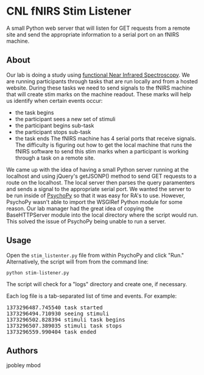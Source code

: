 CNL fNIRS Stim Listener
===================
A small Python web server that will listen for GET requests from a remote site and send the appropriate information to a serial port on an fNIRS machine.

About
-------------------
Our lab is doing a study using [functional Near Infrared Spectroscopy](http://fnirs.org/). We are running participants through tasks that are run locally and from a hosted website. During these tasks we need to send signals to the fNIRS machine that will create stim marks on the machine readout. These marks will help us identify when certain events occur:
-   the task begins
-   the participant sees a new set of stimuli
-   the participant begins sub-task
-   the participant stops sub-task
-   the task ends
The fNIRS machine has 4 serial ports that receive signals. The difficulty is figuring out how to get the local machine that runs the fNIRS software to send this stim marks when a participant is working through a task on a remote site.

We came up with the idea of having a small Python server running at the localhost and using jQuery's getJSONP() method to send GET requests to a route on the localhost. The local server then parses the query paramenters and sends a signal to the appropriate serial port. We wanted the server to be run inside of [PsychoPy](http://www.psychopy.org "PsychoPy") so that it was easy for RA's to use. However, PsychoPy wasn't able to import the WSGIRef Python module for some reason. Our lab manager had the great idea of copying the BaseHTTPServer module into the local directory where the script would run. This solved the issue of PsychoPy being unable to run a server.

Usage
-------------------

Open the <code>stim_listenter.py</code> file from within PsychoPy and click "Run." Alternatively, the script will from from the command line:
<pre><code>python stim-listener.py</code></pre>
The script will check for a "logs" directory and create one, if necessary.

Each log file is a tab-separated list of time and events. For example:
<pre>
1373296487.745540 task started
1373296494.710930 seeing stimuli
1373296502.828394 stimuli task begins
1373296507.389035 stimuli task stops
1373296559.990404 task ended
</pre>
Authors
-------------------
jpobley
mbod
